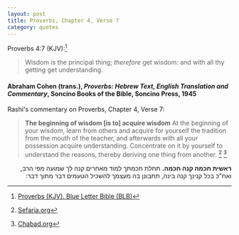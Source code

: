 ```yaml
---
layout: post
title: Proverbs, Chapter 4, Verse 7
category: quotes
---
```


Proverbs 4:7 (KJV):[^3]

[^3]: [Proverbs (KJV). Blue Letter Bible (BLB)](http://blb.sc/00Dkc6)

> Wisdom *is* the principal thing; *therefore* get wisdom: and with all thy getting get understanding.

#### Abraham Cohen (trans.), *Proverbs: Hebrew Text, English Translation and Commentary*, Soncino Books of the Bible, Soncino Press, 1945

Rashi's commentary on Proverbs, Chapter 4, Verse 7:

> **The beginning of wisdom \[is to\] acquire wisdom** At the beginning of your wisdom, learn from others and acquire for yourself the tradition from the mouth of the teacher, and afterwards with all your possession acquire understanding. Concentrate on it by yourself to understand the reasons, thereby deriving one thing from another.
[^1] [^2]

[^1]: [Sefaria.org](https://www.sefaria.org/Rashi_on_Proverbs.4.7?lang=bi)

[^2]: [Chabad.org](https://www.chabad.org/library/bible_cdo/aid/16375/showrashi/true/jewish/Chapter-4.htm)

<p dir="rtl"><b>ראשית חכמה קנה חכמה.</b> תחלת חכמתך למוד מאחרים קנה לך שמועה מפי הרב, ואח"כ בכל קנינך קנה בינה, תתבונן בה מעצמך להשכיל הטעמים דבר מתוך דבר: </p>